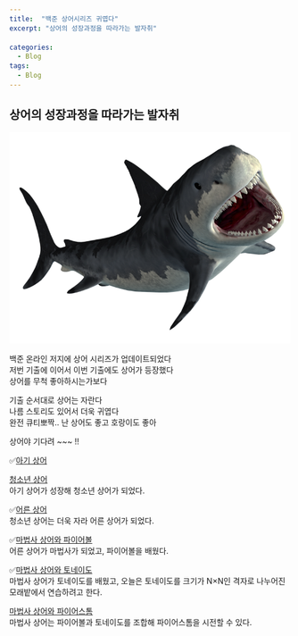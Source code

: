 ```yaml
---
title:  "백준 상어시리즈 귀엽다"
excerpt: "상어의 성장과정을 따라가는 발자취"

categories:
  - Blog
tags:
  - Blog
---
```

## 상어의 성장과정을 따라가는 발자취  
![shark](/assets/images/post/201021-0.png)  

백준 온라인 저지에 상어 시리즈가 업데이트되었다  
저번 기출에 이어서 이번 기출에도 상어가 등장했다  
상어를 무척 좋아하시는가보다  

기출 순서대로 상어는 자란다  
나름 스토리도 있어서 더욱 귀엽다  
완전 큐티뽀짝.. 난 상어도 좋고 호랑이도 좋아  


상어야 기다려 ~~~ !!  

✅[아기 상어](https://www.acmicpc.net/problem/16236)  


[청소년 상어](https://www.acmicpc.net/problem/19236)  
아기 상어가 성장해 청소년 상어가 되었다.  


✅[어른 상어](https://www.acmicpc.net/problem/19237)  
청소년 상어는 더욱 자라 어른 상어가 되었다.  

✅[마법사 상어와 파이어볼](https://www.acmicpc.net/problem/20056)  
어른 상어가 마법사가 되었고, 파이어볼을 배웠다.  

✅[마법사 상어와 토네이도](https://www.acmicpc.net/problem/20057)  
마법사 상어가 토네이도를 배웠고, 오늘은 토네이도를 크기가 N×N인 격자로 나누어진 모래밭에서 연습하려고 한다.   

[마법사 상어와 파이어스톰](https://www.acmicpc.net/problem/20058)  
마법사 상어는 파이어볼과 토네이도를 조합해 파이어스톰을 시전할 수 있다.   